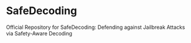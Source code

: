 # SafeDecoding
Official Repository for SafeDecoding: Defending against Jailbreak Attacks via Safety-Aware Decoding

